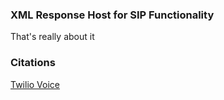 ### XML Response Host for SIP Functionality

That's really about it 


### Citations

[Twilio Voice](https://www.twilio.com/blog/2017/08/making-phone-calls-using-twilio-sip.html)
